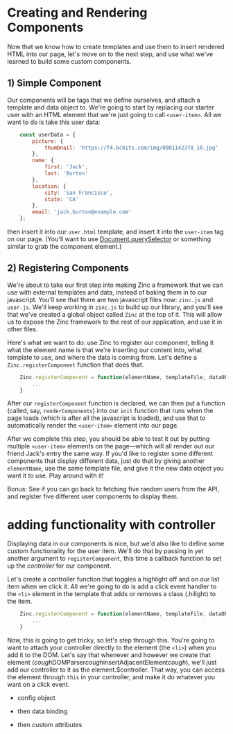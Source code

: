 # Creating and Rendering Components

Now that we know how to create templates and use them to insert rendered HTML into our page, let's move on to the next step, and use what we've learned to build some custom components.

## 1) Simple Component

Our components will be tags that we define ourselves, and attach a template and data object to. We're going to start by replacing our starter user with an HTML element that we're just going to call `<user-item>`. All we want to do is take this user data:

```js
    const userData = {
        picture: {
            thumbnail: 'https://f4.bcbits.com/img/0001142378_10.jpg'
        },
        name: {
            first: 'Jack',
            last: 'Burton'
        },
        location: {
            city: 'San Francisco',
            state: 'CA'
        },
        email: 'jack.burton@example.com'
    };
```

then insert it into our `user.html` template, and insert it into the `user-item` tag on our page. (You'll want to use [Document.querySelector](https://developer.mozilla.org/en-US/docs/Web/API/Document/querySelector) or something similar to grab the component element.)

## 2) Registering Components

We're about to take our first step into making Zinc a framework that we can use with external templates and data, instead of baking them in to our javascript. You'll see that there are two javascript files now: `zinc.js` and `user.js`. We'll keep working in `zinc.js` to build up our library, and you'll see that we've created a global object called `Zinc` at the top of it. This will allow us to expose the Zinc framework to the rest of our application, and use it in other files.

Here's what we want to do: use Zinc to register our component, telling it what the element name is that we're inserting our content into, what template to use, and where the data is coming from. Let's define a `Zinc.registerComponent` function that does that.

```js
    Zinc.registerComponent = function(elementName, templateFile, dataObject) {
        ...
    }
```

After our `registerComponent` function is declared, we can then put a function (called, say, `renderComponents`) into our `init` function that runs when the page loads (which is after all the javascript is loaded), and use that to automatically render the `<user-item>` element into our page. 

After we complete this step, you should be able to test it out by putting multiple `<user-item>` elements on the page—which will all render out our friend Jack's entry the same way. If you'd like to register some different components that display different data, just do that by giving another `elementName`, use the same template file, and give it the new data object you want it to use. Play around with it!

Bonus: See if you can go back to fetching five random users from the API, and register five different user components to display them.

# adding functionality with controller

Displaying data in our components is nice, but we'd also like to define some custom functionality for the user item. We'll do that by passing in yet another argument to `registerComponent`, this time a callback function to set up the *controller* for our component. 

Let's create a controller function that toggles a highlight off and on our list item when we click it. All we're going to do is add a click event handler to the `<li>` element in the template that adds or removes a class (.hilight) to the item.

```js
    Zinc.registerComponent = function(elementName, templateFile, dataObject, controller) {
        ...
    }
```

Now, this is going to get tricky, so let's step through this. You're going to want to attach your controller directly to the element (the `<li>`) when you add it to the DOM. Let's say that whenever and however we create that element (*cough*DOMParser*cough*insertAdjacentElement*cough*), we'll just add our controller to it as the element.$controller. That way, you can access the element through `this` in your controller, and make it do whatever you want on a click event.


- config object




 - then data binding


 - then custom attributes